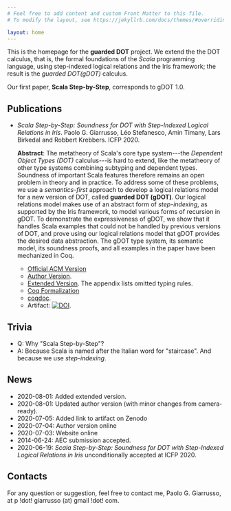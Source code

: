 ```yaml
---
# Feel free to add content and custom Front Matter to this file.
# To modify the layout, see https://jekyllrb.com/docs/themes/#overriding-theme-defaults

layout: home
---
```


This is the homepage for the **guarded DOT** project. We extend the
the DOT calculus, that is, the formal foundations of the _Scala_ programming language,
using step-indexed logical relations and the Iris framework; the result is
the *guarded DOT(gDOT)* calculus.

Our first paper, **Scala Step-by-Step**, corresponds to gDOT 1.0.

## Publications
  - _Scala Step-by-Step: Soundness for DOT with Step-Indexed Logical Relations in Iris_.
    Paolo G. Giarrusso, Léo Stefanesco, Amin Timany, Lars Birkedal and Robbert
    Krebbers. ICFP 2020.

    **Abstract**: The metatheory of Scala's core type system---the *Dependent Object Types
    (DOT)* calculus---is hard to extend, like the metatheory of other type systems
    combining subtyping and dependent types. Soundness of important Scala features
    therefore remains an open problem in theory and in practice. To address some
    of these problems, we use a _semantics-first_ approach to develop a logical
    relations model for a new version of DOT, called **guarded DOT (gDOT)**. Our
    logical relations model makes use of an abstract form of *step-indexing*, as
    supported by the Iris framework, to model various forms of recursion in gDOT.
    To demonstrate the expressiveness of gDOT, we show that it handles Scala
    examples that could not be handled by previous versions of DOT, and prove
    using our logical relations model that gDOT provides the desired data
    abstraction. The gDOT type system, its semantic model, its soundness proofs,
    and all examples in the paper have been mechanized in Coq.

    - [Official ACM Version](https://dl.acm.org/doi/10.1145/3408996)
    - [Author Version](gdot-icfp20-1.02.pdf).
    - [Extended Version](gdot-icfp20-w-appendix-1.03.pdf).
      The appendix lists omitted typing rules.
    - [Coq Formalization](https://github.com/Blaisorblade/dot-iris)
    - [coqdoc](coqdoc/).
    - Artifact: [![DOI](https://zenodo.org/badge/DOI/10.5281/zenodo.3926703.svg)](https://doi.org/10.5281/zenodo.3926703).


## Trivia

- Q: Why "Scala Step-by-Step"?
- A: Because Scala is named after the Italian word for "staircase". And because
  we use _step-indexing_.

## News

- 2020-08-01: Added extended version.
- 2020-08-01: Updated author version (with minor changes from camera-ready).
- 2020-07-05: Added link to artifact on Zenodo
- 2020-07-04: Author version online
- 2020-07-03: Website online
- 2014-06-24: AEC submission accepted.
- 2020-06-19: _Scala Step-by-Step: Soundness for DOT with Step-Indexed Logical
  Relations in Iris_ unconditionally accepted at ICFP 2020.

## Contacts
For any question or suggestion, feel free to contact me, Paolo G. Giarrusso, at
p !dot! giarrusso (at) gmail !dot! com.
